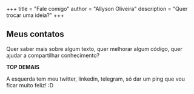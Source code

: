 +++
title = "Fale comigo"
author = "Allyson Oliveira"
description = "Quer trocar uma ideia?"
+++

## Meus contatos

Quer saber mais sobre algum texto, quer melhorar algum código, quer ajudar a compartilhar conhecimento? 

**TOP DEMAIS**

A esquerda tem meu twitter, linkedin, telegram, só dar um ping que vou ficar muito feliz! :D